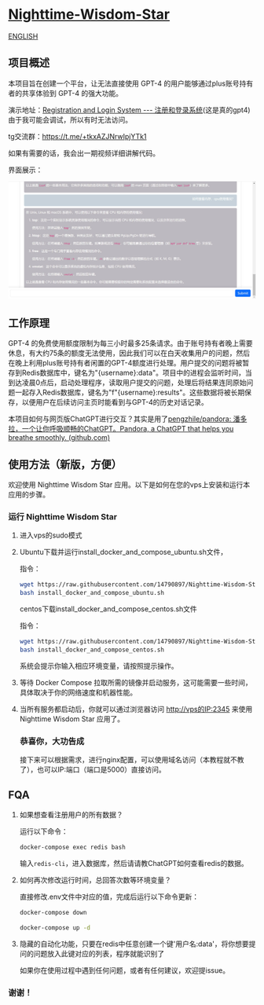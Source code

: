 # [Nighttime-Wisdom-Star](https://github.com/14790897/Nighttime-Wisdom-Star)

[ENGLISH](README_EN.md)


## 项目概述

本项目旨在创建一个平台，让无法直接使用 GPT-4 的用户能够通过plus账号持有者的共享体验到 GPT-4 的强大功能。

演示地址：[Registration and Login System --- 注册和登录系统](https://share.liuweiqing.top/)(这是真的gpt4)由于我可能会调试，所以有时无法访问。

tg交流群：https://t.me/+tkxAZJNrwIpjYTk1

如果有需要的话，我会出一期视频详细讲解代码。

界面展示：

![preview](/asset/preview.jpg)

## 工作原理

GPT-4 的免费使用额度限制为每三小时最多25条请求。由于账号持有者晚上需要休息，有大约75条的额度无法使用，因此我们可以在白天收集用户的问题，然后在晚上利用plus账号持有者闲置的GPT-4额度进行处理。用户提交的问题将被暂存到Redis数据库中，键名为"{username}:data"。项目中的进程会监听时间，当到达凌晨0点后，启动处理程序，读取用户提交的问题，处理后将结果连同原始问题一起存入Redis数据库，键名为"f"{username}:results"。这些数据将被长期保存，以便用户在后续访问主页时能看到与GPT-4的历史对话记录。

本项目如何与网页版ChatGPT进行交互？其实是用了[pengzhile/pandora: 潘多拉，一个让你呼吸顺畅的ChatGPT。Pandora, a ChatGPT that helps you breathe smoothly. (github.com)](https://github.com/pengzhile/pandora)

## 使用方法（新版，方便）

欢迎使用 Nighttime Wisdom Star 应用。以下是如何在您的vps上安装和运行本应用的步骤。

### 运行 Nighttime Wisdom Star

1. 进入vps的sudo模式

2. Ubuntu下载并运行install_docker_and_compose_ubuntu.sh文件，

   指令：

   ```bash
   wget https://raw.githubusercontent.com/14790897/Nighttime-Wisdom-Star/new-branch/install_docker_and_compose_ubuntu.sh
   bash install_docker_and_compose_ubuntu.sh
   ```

   centos下载install_docker_and_compose_centos.sh文件

   指令：

   ```bash
   wget https://raw.githubusercontent.com/14790897/Nighttime-Wisdom-Star/new-branch/install_docker_and_compose_centos.sh
   bash install_docker_and_compose_centos.sh
   ```
   系统会提示你输入相应环境变量，请按照提示操作。

3. 等待 Docker Compose 拉取所需的镜像并启动服务，这可能需要一些时间，具体取决于你的网络速度和机器性能。

4. 当所有服务都启动后，你就可以通过浏览器访问 [http://vps的IP:2345](http://vps的IP:2345) 来使用 Nighttime Wisdom Star 应用了。

   ### 恭喜你，大功告成

   接下来可以根据需求，进行nginx配置，可以使用域名访问（本教程就不教了），也可以IP:端口（端口是5000）直接访问。

## FQA

1. 如果想查看注册用户的所有数据？

   运行以下命令：

   ```bash
   docker-compose exec redis bash
   ```

   输入`redis-cli`，进入数据库，然后请请教ChatGPT如何查看redis的数据。

2. 如何再次修改运行时间，总回答次数等环境变量？

   直接修改.env文件中对应的值，完成后运行以下命令更新：

   ```bash
   docker-compose down
   ```

   ```bash
   docker-compose up -d
   ```
3. 隐藏的自动化功能，只要在redis中任意创建一个键'用户名:data'，将你想要提问的问题放入此键对应的列表，程序就能识别了

   如果你在使用过程中遇到任何问题，或者有任何建议，欢迎提issue。

### 谢谢！







